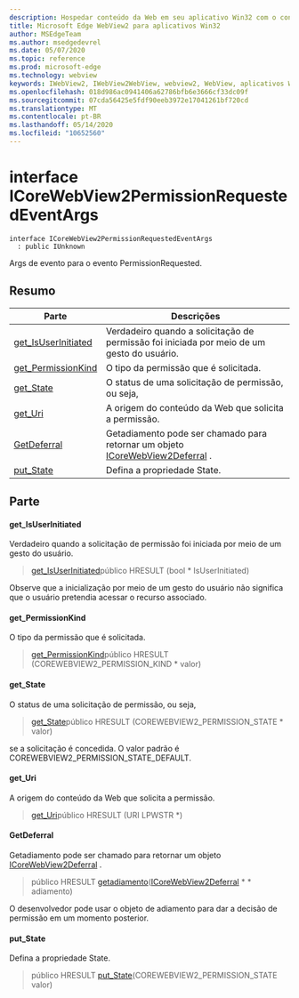 ```yaml
---
description: Hospedar conteúdo da Web em seu aplicativo Win32 com o controle WebView2 do Microsoft Edge
title: Microsoft Edge WebView2 para aplicativos Win32
author: MSEdgeTeam
ms.author: msedgedevrel
ms.date: 05/07/2020
ms.topic: reference
ms.prod: microsoft-edge
ms.technology: webview
keywords: IWebView2, IWebView2WebView, webview2, WebView, aplicativos Win32, Win32, Edge, ICoreWebView2, ICoreWebView2Controller, controle do navegador, HTML Edge
ms.openlocfilehash: 018d986ac0941406a62786bfb6e3666cf33dc09f
ms.sourcegitcommit: 07cda56425e5fdf90eeb3972e17041261bf720cd
ms.translationtype: MT
ms.contentlocale: pt-BR
ms.lasthandoff: 05/14/2020
ms.locfileid: "10652560"
---
```

# interface ICoreWebView2PermissionRequestedEventArgs 

```
interface ICoreWebView2PermissionRequestedEventArgs
  : public IUnknown
```

Args de evento para o evento PermissionRequested.

## Resumo

 Parte                        | Descrições
--------------------------------|---------------------------------------------
[get_IsUserInitiated](#get_isuserinitiated) | Verdadeiro quando a solicitação de permissão foi iniciada por meio de um gesto do usuário.
[get_PermissionKind](#get_permissionkind) | O tipo da permissão que é solicitada.
[get_State](#get_state) | O status de uma solicitação de permissão, ou seja,
[get_Uri](#get_uri) | A origem do conteúdo da Web que solicita a permissão.
[GetDeferral](#getdeferral) | Getadiamento pode ser chamado para retornar um objeto [ICoreWebView2Deferral](icorewebview2deferral.md) .
[put_State](#put_state) | Defina a propriedade State.

## Parte

#### get_IsUserInitiated 

Verdadeiro quando a solicitação de permissão foi iniciada por meio de um gesto do usuário.

> [get_IsUserInitiated](#get_isuserinitiated)público HRESULT (bool * IsUserInitiated)

Observe que a inicialização por meio de um gesto do usuário não significa que o usuário pretendia acessar o recurso associado.

#### get_PermissionKind 

O tipo da permissão que é solicitada.

> [get_PermissionKind](#get_permissionkind)público HRESULT (COREWEBVIEW2_PERMISSION_KIND * valor)

#### get_State 

O status de uma solicitação de permissão, ou seja,

> [get_State](#get_state)público HRESULT (COREWEBVIEW2_PERMISSION_STATE * valor)

se a solicitação é concedida. O valor padrão é COREWEBVIEW2_PERMISSION_STATE_DEFAULT.

#### get_Uri 

A origem do conteúdo da Web que solicita a permissão.

> [get_Uri](#get_uri)público HRESULT (URI LPWSTR *)

#### GetDeferral 

Getadiamento pode ser chamado para retornar um objeto [ICoreWebView2Deferral](icorewebview2deferral.md) .

> público HRESULT [getadiamento](#getdeferral)([ICoreWebView2Deferral](icorewebview2deferral.md) * * adiamento)

O desenvolvedor pode usar o objeto de adiamento para dar a decisão de permissão em um momento posterior.

#### put_State 

Defina a propriedade State.

> público HRESULT [put_State](#put_state)(COREWEBVIEW2_PERMISSION_STATE valor)

